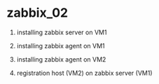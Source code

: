 # zabbix_02
1. installing zabbix server on VM1

2. installing zabbix agent on VM1

3. installing zabbix agent on VM2

4. registration host (VM2) on zabbix server (VM1)
